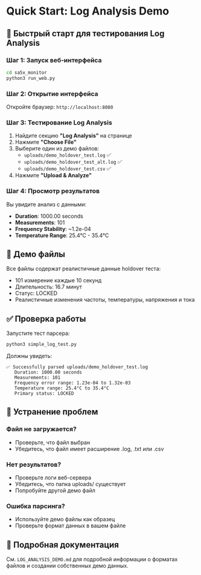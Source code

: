 # Quick Start: Log Analysis Demo

## 🚀 Быстрый старт для тестирования Log Analysis

### Шаг 1: Запуск веб-интерфейса
```bash
cd sa5x_monitor
python3 run_web.py
```

### Шаг 2: Открытие интерфейса
Откройте браузер: `http://localhost:8080`

### Шаг 3: Тестирование Log Analysis
1. Найдите секцию **"Log Analysis"** на странице
2. Нажмите **"Choose File"**
3. Выберите один из демо файлов:
   - `uploads/demo_holdover_test.log` ✅
   - `uploads/demo_holdover_test_alt.log` ✅  
   - `uploads/demo_holdover_test.csv` ✅
4. Нажмите **"Upload & Analyze"**

### Шаг 4: Просмотр результатов
Вы увидите анализ с данными:
- **Duration**: 1000.00 seconds
- **Measurements**: 101
- **Frequency Stability**: ~1.2e-04
- **Temperature Range**: 25.4°C - 35.4°C

## 📁 Демо файлы

Все файлы содержат реалистичные данные holdover теста:
- 101 измерение каждые 10 секунд
- Длительность: 16.7 минут
- Статус: LOCKED
- Реалистичные изменения частоты, температуры, напряжения и тока

## ✅ Проверка работы

Запустите тест парсера:
```bash
python3 simple_log_test.py
```

Должны увидеть:
```
✅ Successfully parsed uploads/demo_holdover_test.log
   Duration: 1000.00 seconds
   Measurements: 101
   Frequency error range: 1.23e-04 to 1.32e-03
   Temperature range: 25.4°C to 35.4°C
   Primary status: LOCKED
```

## 🔧 Устранение проблем

### Файл не загружается?
- Проверьте, что файл выбран
- Убедитесь, что файл имеет расширение .log, .txt или .csv

### Нет результатов?
- Проверьте логи веб-сервера
- Убедитесь, что папка uploads/ существует
- Попробуйте другой демо файл

### Ошибка парсинга?
- Используйте демо файлы как образец
- Проверьте формат данных в вашем файле

## 📖 Подробная документация

См. `LOG_ANALYSIS_DEMO.md` для подробной информации о форматах файлов и создании собственных демо данных.